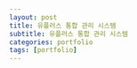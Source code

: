 ```yaml
---
layout: post
title: 유플러스 통합 관리 시스템
subtitle: 유플러스 통합 관리 시스템
categories: portfolio
tags: [portfolio]
---
```

